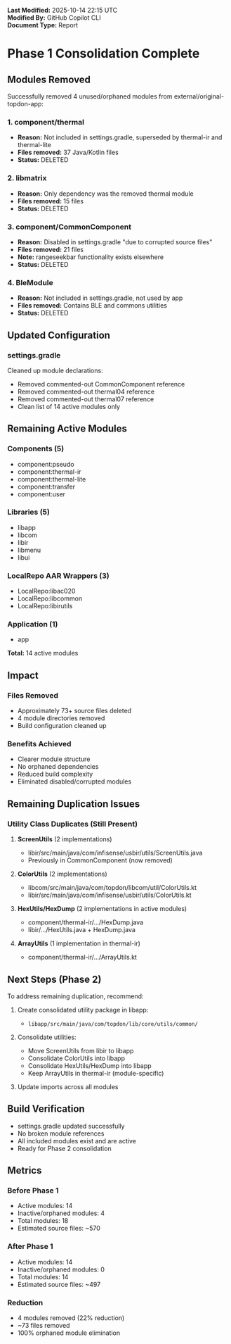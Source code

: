 **Last Modified:** 2025-10-14 22:15 UTC  
**Modified By:** GitHub Copilot CLI  
**Document Type:** Report

# Phase 1 Consolidation Complete

## Modules Removed

Successfully removed 4 unused/orphaned modules from external/original-topdon-app:

### 1. component/thermal
- **Reason:** Not included in settings.gradle, superseded by thermal-ir and thermal-lite
- **Files removed:** 37 Java/Kotlin files
- **Status:** DELETED

### 2. libmatrix
- **Reason:** Only dependency was the removed thermal module
- **Files removed:** 15 files
- **Status:** DELETED

### 3. component/CommonComponent
- **Reason:** Disabled in settings.gradle "due to corrupted source files"
- **Files removed:** 21 files
- **Note:** rangeseekbar functionality exists elsewhere
- **Status:** DELETED

### 4. BleModule
- **Reason:** Not included in settings.gradle, not used by app
- **Files removed:** Contains BLE and commons utilities
- **Status:** DELETED

## Updated Configuration

### settings.gradle
Cleaned up module declarations:
- Removed commented-out CommonComponent reference
- Removed commented-out thermal04 reference
- Removed commented-out thermal07 reference
- Clean list of 14 active modules only

## Remaining Active Modules

### Components (5)
- component:pseudo
- component:thermal-ir
- component:thermal-lite
- component:transfer
- component:user

### Libraries (5)
- libapp
- libcom
- libir
- libmenu
- libui

### LocalRepo AAR Wrappers (3)
- LocalRepo:libac020
- LocalRepo:libcommon
- LocalRepo:libirutils

### Application (1)
- app

**Total:** 14 active modules

## Impact

### Files Removed
- Approximately 73+ source files deleted
- 4 module directories removed
- Build configuration cleaned up

### Benefits Achieved
- Clearer module structure
- No orphaned dependencies
- Reduced build complexity
- Eliminated disabled/corrupted modules

## Remaining Duplication Issues

### Utility Class Duplicates (Still Present)
1. **ScreenUtils** (2 implementations)
   - libir/src/main/java/com/infisense/usbir/utils/ScreenUtils.java
   - Previously in CommonComponent (now removed)

2. **ColorUtils** (2 implementations)
   - libcom/src/main/java/com/topdon/libcom/util/ColorUtils.kt
   - libir/src/main/java/com/infisense/usbir/utils/ColorUtils.kt

3. **HexUtils/HexDump** (2 implementations in active modules)
   - component/thermal-ir/.../HexDump.java
   - libir/.../HexUtils.java + HexDump.java

4. **ArrayUtils** (1 implementation in thermal-ir)
   - component/thermal-ir/.../ArrayUtils.kt

## Next Steps (Phase 2)

To address remaining duplication, recommend:

1. Create consolidated utility package in libapp:
   - `libapp/src/main/java/com/topdon/lib/core/utils/common/`

2. Consolidate utilities:
   - Move ScreenUtils from libir to libapp
   - Consolidate ColorUtils into libapp
   - Consolidate HexUtils/HexDump into libapp
   - Keep ArrayUtils in thermal-ir (module-specific)

3. Update imports across all modules

## Build Verification

- settings.gradle updated successfully
- No broken module references
- All included modules exist and are active
- Ready for Phase 2 consolidation

## Metrics

### Before Phase 1
- Active modules: 14
- Inactive/orphaned modules: 4
- Total modules: 18
- Estimated source files: ~570

### After Phase 1
- Active modules: 14
- Inactive/orphaned modules: 0
- Total modules: 14
- Estimated source files: ~497

### Reduction
- 4 modules removed (22% reduction)
- ~73 files removed
- 100% orphaned module elimination
